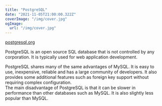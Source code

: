 ```yaml
---
title: "PostgreSQL"
date: "2021-11-05T21:00:00.322Z"
coverImage: "/img/cover.jpg"
ogImage:
  url: "/img/cover.jpg"
---
```


[postgresql.org](https://www.postgresql.org/)

PostgreSQL is an open source SQL database that is not controlled by any corporation. It is typically used for web application development.  

PostgreSQL shares many of the same advantages of MySQL. It is easy to use, inexpensive, reliable and has a large community of developers. It also provides some additional features such as foreign key support without requiring complex configuration.  
The main disadvantage of PostgreSQL is that it can be slower in performance than other databases such as MySQL. It is also slightly less popular than MySQL.
